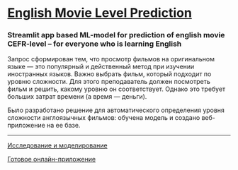# [English Movie Level Prediction](https://movie-level.streamlit.app/)
### Streamlit app based ML-model for prediction of english movie CEFR-level – for everyone who is learning English

Запрос сформирован тем, что просмотр фильмов на оригинальном языке — это популярный и действенный метод при изучении иностранных языков. Важно выбрать фильм, который подходит по уровню сложности. Для этого преподаватель должен посмотреть фильм и решить, какому уровню он соответствует. Однако это требует больших затрат времени (а время — деньги).

Было разработано решение для автоматического определения уровня сложности англоязычных фильмов: обучена модель и создано веб-приложение на ее базе.  

---

[Исследование и моделирование](https://github.com/Nanobelka/english_subtitles_level/tree/main/ML)

<!---
[Разработка онлайн-приложения](https://github.com/Nanobelka/english_subtitles_level/tree/main/Streamlit_app)
--->

[Готовое онлайн-приложение](https://movie-level.streamlit.app/)
